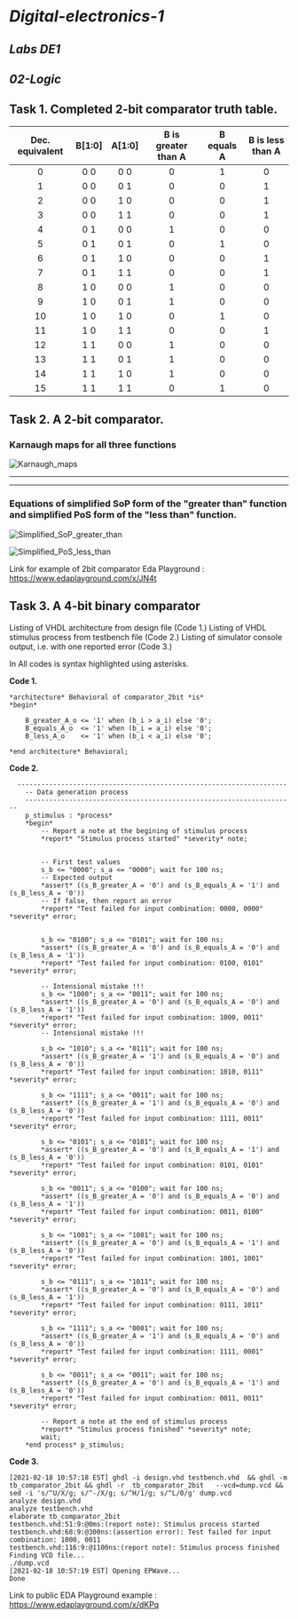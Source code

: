 # *Digital-electronics-1*

## *Labs DE1*

## *02-Logic*

## Task 1. Completed 2-bit comparator truth table.

| **Dec. equivalent** | **B[1:0]** | **A[1:0]** | **B is greater than A** | **B equals A** | **B is less than A** |
| :-: | :-: | :-: | :-: | :-: | :-: |
| 0 | 0 0 | 0 0 | 0 | 1 | 0 |
| 1 | 0 0 | 0 1 | 0 | 0 | 1 |
| 2 | 0 0 | 1 0 | 0 | 0 | 1 |
| 3 | 0 0 | 1 1 | 0 | 0 | 1 |
| 4 | 0 1 | 0 0 | 1 | 0 | 0 |
| 5 | 0 1 | 0 1 | 0 | 1 | 0 |
| 6 | 0 1 | 1 0 | 0 | 0 | 1 |
| 7 | 0 1 | 1 1 | 0 | 0 | 1 |
| 8 | 1 0 | 0 0 | 1 | 0 | 0 |
| 9 | 1 0 | 0 1 | 1 | 0 | 0 |
| 10 | 1 0 | 1 0 | 0 | 1 | 0 |
| 11 | 1 0 | 1 1 | 0 | 0 | 1 |
| 12 | 1 1 | 0 0 | 1 | 0 | 0 |
| 13 | 1 1 | 0 1 | 1 | 0 | 0 |
| 14 | 1 1 | 1 0 | 1 | 0 | 0 |
| 15 | 1 1 | 1 1 | 0 | 1 | 0 |


## Task 2. A 2-bit comparator.

### Karnaugh maps for all three functions

![Karnaugh_maps](Images/1.png)





--------------
--------------

### Equations of simplified SoP form of the "greater than" function and simplified PoS form of the "less than" function.

![Simplified_SoP_greater_than](Images/2.png)

![Simplified_PoS_less_than](Images/3.png)

Link for example of 2bit comparator Eda Playground : https://www.edaplayground.com/x/JN4t


## Task 3. A 4-bit binary comparator

Listing of VHDL architecture from design file (Code 1.)
Listing of VHDL stimulus process from testbench file (Code 2.)
Listing of simulator console output, i.e. with one reported error (Code 3.)

In All codes is syntax highlighted using asterisks. 

**Code 1.**
```
*architecture* Behavioral of comparator_2bit *is*
*begin*
 
	B_greater_A_o <= '1' when (b_i > a_i) else '0';
	B_equals_A_o  <= '1' when (b_i = a_i) else '0';
    B_less_A_o    <= '1' when (b_i < a_i) else '0';
	
*end architecture* Behavioral;

```

**Code 2.**
```
  --------------------------------------------------------------------
    -- Data generation process
    --------------------------------------------------------------------
    p_stimulus : *process*
    *begin*
        -- Report a note at the begining of stimulus process
        *report* "Stimulus process started" *severity* note;


        -- First test values
        s_b <= "0000"; s_a <= "0000"; wait for 100 ns;
        -- Expected output
        *assert* ((s_B_greater_A = '0') and (s_B_equals_A = '1') and (s_B_less_A = '0'))
        -- If false, then report an error
        *report* "Test failed for input combination: 0000, 0000" *severity* error;
        
        
        s_b <= "0100"; s_a <= "0101"; wait for 100 ns;
     	*assert* ((s_B_greater_A = '0') and (s_B_equals_A = '0') and (s_B_less_A = '1'))
        *report* "Test failed for input combination: 0100, 0101" *severity* error;
        
     	-- Intensional mistake !!!
       	s_b <= "1000"; s_a <= "0011"; wait for 100 ns;
        *assert* ((s_B_greater_A = '0') and (s_B_equals_A = '0') and (s_B_less_A = '1'))
        *report* "Test failed for input combination: 1000, 0011" *severity* error;
     	-- Intensional mistake !!!
     
        s_b <= "1010"; s_a <= "0111"; wait for 100 ns;
        *assert* ((s_B_greater_A = '1') and (s_B_equals_A = '0') and (s_B_less_A = '0'))
        *report* "Test failed for input combination: 1010, 0111" *severity* error;
     
        s_b <= "1111"; s_a <= "0011"; wait for 100 ns;
        *assert* ((s_B_greater_A = '1') and (s_B_equals_A = '0') and (s_B_less_A = '0'))
        *report* "Test failed for input combination: 1111, 0011" *severity* error;
      
        s_b <= "0101"; s_a <= "0101"; wait for 100 ns;
        *assert* ((s_B_greater_A = '0') and (s_B_equals_A = '1') and (s_B_less_A = '0'))
        *report* "Test failed for input combination: 0101, 0101" *severity* error;
    
        s_b <= "0011"; s_a <= "0100"; wait for 100 ns;
        *assert* ((s_B_greater_A = '0') and (s_B_equals_A = '0') and (s_B_less_A = '1'))
        *report* "Test failed for input combination: 0011, 0100" *severity* error;
    
        s_b <= "1001"; s_a <= "1001"; wait for 100 ns;
        *assert* ((s_B_greater_A = '0') and (s_B_equals_A = '1') and (s_B_less_A = '0'))
        *report* "Test failed for input combination: 1001, 1001" *severity* error;
    
        s_b <= "0111"; s_a <= "1011"; wait for 100 ns;
        *assert* ((s_B_greater_A = '0') and (s_B_equals_A = '0') and (s_B_less_A = '1'))
        *report* "Test failed for input combination: 0111, 1011" *severity* error;
    
        s_b <= "1111"; s_a <= "0001"; wait for 100 ns;
        *assert* ((s_B_greater_A = '1') and (s_B_equals_A = '0') and (s_B_less_A = '0'))
        *report* "Test failed for input combination: 1111, 0001" *severity* error;
    
        s_b <= "0011"; s_a <= "0011"; wait for 100 ns;
        *assert* ((s_B_greater_A = '0') and (s_B_equals_A = '1') and (s_B_less_A = '0'))
        *report* "Test failed for input combination: 0011, 0011" *severity* error;
    
        -- Report a note at the end of stimulus process
        *report* "Stimulus process finished" *severity* note;
        wait;
    *end process* p_stimulus;

```

**Code 3.**
```
[2021-02-18 10:57:18 EST] ghdl -i design.vhd testbench.vhd  && ghdl -m  tb_comparator_2bit && ghdl -r  tb_comparator_2bit   --vcd=dump.vcd && sed -i 's/^U/X/g; s/^-/X/g; s/^H/1/g; s/^L/0/g' dump.vcd 
analyze design.vhd
analyze testbench.vhd
elaborate tb_comparator_2bit
testbench.vhd:51:9:@0ms:(report note): Stimulus process started
testbench.vhd:68:9:@300ns:(assertion error): Test failed for input combination: 1000, 0011
testbench.vhd:116:9:@1100ns:(report note): Stimulus process finished
Finding VCD file...
./dump.vcd
[2021-02-18 10:57:19 EST] Opening EPWave...
Done
```

Link to public EDA Playground example : https://www.edaplayground.com/x/dKPq
